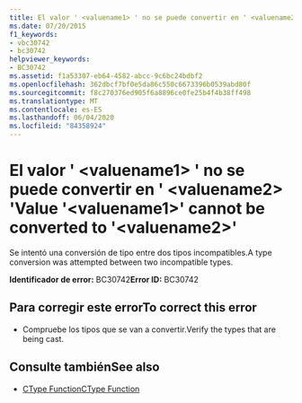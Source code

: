 ```yaml
---
title: El valor ' <valuename1> ' no se puede convertir en ' <valuename2> '
ms.date: 07/20/2015
f1_keywords:
- vbc30742
- bc30742
helpviewer_keywords:
- BC30742
ms.assetid: f1a53307-eb64-4582-abcc-9c6bc24bdbf2
ms.openlocfilehash: 362dbcf7bf0e5da86c550c6673396b0539abd80f
ms.sourcegitcommit: f8c270376ed905f6a8896ce0fe25b4f4b38ff498
ms.translationtype: MT
ms.contentlocale: es-ES
ms.lasthandoff: 06/04/2020
ms.locfileid: "84358924"
---
```

# <a name="value-valuename1-cannot-be-converted-to-valuename2"></a><span data-ttu-id="4249b-102">El valor ' \<valuename1> ' no se puede convertir en ' \<valuename2> '</span><span class="sxs-lookup"><span data-stu-id="4249b-102">Value '\<valuename1>' cannot be converted to '\<valuename2>'</span></span>
<span data-ttu-id="4249b-103">Se intentó una conversión de tipo entre dos tipos incompatibles.</span><span class="sxs-lookup"><span data-stu-id="4249b-103">A type conversion was attempted between two incompatible types.</span></span>  
  
 <span data-ttu-id="4249b-104">**Identificador de error:** BC30742</span><span class="sxs-lookup"><span data-stu-id="4249b-104">**Error ID:** BC30742</span></span>  
  
## <a name="to-correct-this-error"></a><span data-ttu-id="4249b-105">Para corregir este error</span><span class="sxs-lookup"><span data-stu-id="4249b-105">To correct this error</span></span>  
  
- <span data-ttu-id="4249b-106">Compruebe los tipos que se van a convertir.</span><span class="sxs-lookup"><span data-stu-id="4249b-106">Verify the types that are being cast.</span></span>  
  
## <a name="see-also"></a><span data-ttu-id="4249b-107">Consulte también</span><span class="sxs-lookup"><span data-stu-id="4249b-107">See also</span></span>

- [<span data-ttu-id="4249b-108">CType Function</span><span class="sxs-lookup"><span data-stu-id="4249b-108">CType Function</span></span>](../language-reference/functions/ctype-function.md)

